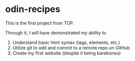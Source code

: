 # odin-recipes
This is the first project from TOP. 

Through it, I will have demonstrated my ability to 
1. Understand basic html syntax (tags, elements, etc.)
2. Utilize git to add and commit to a remote repo on GitHub
3. Create my first website (despite it being barebones)
